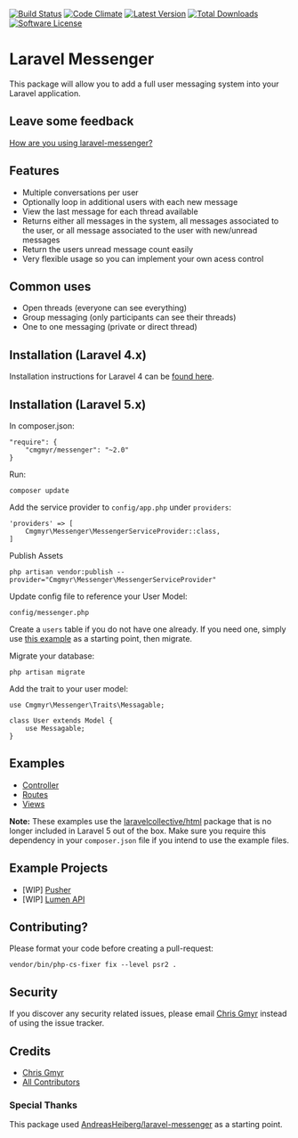 [![Build Status](https://img.shields.io/travis/cmgmyr/laravel-messenger/v2.svg?style=flat-square)](https://travis-ci.org/cmgmyr/laravel-messenger)
[![Code Climate](https://img.shields.io/codeclimate/github/cmgmyr/laravel-messenger.svg?style=flat-square)](https://codeclimate.com/github/cmgmyr/laravel-messenger)
[![Latest Version](https://img.shields.io/github/release/cmgmyr/laravel-messenger.svg?style=flat-square)](https://github.com/cmgmyr/laravel-messenger/releases)
[![Total Downloads](https://img.shields.io/packagist/dt/cmgmyr/messenger.svg?style=flat-square)](https://packagist.org/packages/cmgmyr/messenger)
[![Software License](https://img.shields.io/badge/license-MIT-brightgreen.svg?style=flat-square)](LICENSE)

# Laravel Messenger
This package will allow you to add a full user messaging system into your Laravel application.

## Leave some feedback
[How are you using laravel-messenger?](https://github.com/cmgmyr/laravel-messenger/issues/55)

## Features
* Multiple conversations per user
* Optionally loop in additional users with each new message
* View the last message for each thread available
* Returns either all messages in the system, all messages associated to the user, or all message associated to the user with new/unread messages
* Return the users unread message count easily
* Very flexible usage so you can implement your own acess control

## Common uses
* Open threads (everyone can see everything)
* Group messaging (only participants can see their threads)
* One to one messaging (private or direct thread)

## Installation (Laravel 4.x)
Installation instructions for Laravel 4 can be [found here](https://github.com/cmgmyr/laravel-messenger/tree/v1).

## Installation (Laravel 5.x)
In composer.json:

    "require": {
        "cmgmyr/messenger": "~2.0"
    }

Run:

    composer update

Add the service provider to `config/app.php` under `providers`:

    'providers' => [
        Cmgmyr\Messenger\MessengerServiceProvider::class,
    ]

Publish Assets

	php artisan vendor:publish --provider="Cmgmyr\Messenger\MessengerServiceProvider"
	
Update config file to reference your User Model:

	config/messenger.php
	
Create a `users` table if you do not have one already. If you need one, simply use [this example](https://github.com/cmgmyr/laravel-messenger/blob/v2/src/Cmgmyr/Messenger/examples/create_users_table.php) as a starting point, then migrate.

Migrate your database:

    php artisan migrate

Add the trait to your user model:

    use Cmgmyr\Messenger\Traits\Messagable;
    
    class User extends Model {
    	use Messagable;
    }


## Examples
* [Controller](https://github.com/cmgmyr/laravel-messenger/blob/v2/src/Cmgmyr/Messenger/examples/MessagesController.php)
* [Routes](https://github.com/cmgmyr/laravel-messenger/blob/v2/src/Cmgmyr/Messenger/examples/routes.php)
* [Views](https://github.com/cmgmyr/laravel-messenger/tree/v2/src/Cmgmyr/Messenger/examples/views)

__Note:__ These examples use the [laravelcollective/html](http://laravelcollective.com/docs/5.0/html) package that is no longer included in Laravel 5 out of the box. Make sure you require this dependency in your `composer.json` file if you intend to use the example files.

## Example Projects
* [WIP] [Pusher](https://github.com/cmgmyr/laravel-messenger-pusher-demo)
* [WIP] [Lumen API](https://github.com/cmgmyr/lumen-messenger-api)


## Contributing? 
Please format your code before creating a pull-request:

    vendor/bin/php-cs-fixer fix --level psr2 .

## Security

If you discover any security related issues, please email [Chris Gmyr](mailto:cmgmyr@gmail.com) instead of using the issue tracker.

## Credits

- [Chris Gmyr](https://github.com/cmgmyr)
- [All Contributors](../../contributors)

### Special Thanks
This package used [AndreasHeiberg/laravel-messenger](https://github.com/AndreasHeiberg/laravel-messenger) as a starting point.
